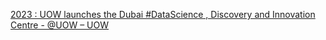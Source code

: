 [2023 : UOW launches the Dubai #DataScience , Discovery and Innovation Centre - @UOW – UOW](https://qi.tc/qi/113254)